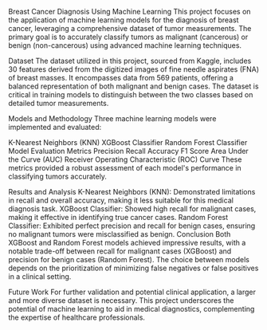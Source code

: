 Breast Cancer Diagnosis Using Machine Learning
This project focuses on the application of machine learning models for the diagnosis of breast cancer, leveraging a comprehensive dataset of tumor measurements. The primary goal is to accurately classify tumors as malignant (cancerous) or benign (non-cancerous) using advanced machine learning techniques.

Dataset
The dataset utilized in this project, sourced from Kaggle, includes 30 features derived from the digitized images of fine needle aspirates (FNA) of breast masses. It encompasses data from 569 patients, offering a balanced representation of both malignant and benign cases. The dataset is critical in training models to distinguish between the two classes based on detailed tumor measurements.

Models and Methodology
Three machine learning models were implemented and evaluated:

K-Nearest Neighbors (KNN)
XGBoost Classifier
Random Forest Classifier
Model Evaluation Metrics
Precision
Recall
Accuracy
F1 Score
Area Under the Curve (AUC)
Receiver Operating Characteristic (ROC) Curve
These metrics provided a robust assessment of each model's performance in classifying tumors accurately.

Results and Analysis
K-Nearest Neighbors (KNN): Demonstrated limitations in recall and overall accuracy, making it less suitable for this medical diagnosis task.
XGBoost Classifier: Showed high recall for malignant cases, making it effective in identifying true cancer cases.
Random Forest Classifier: Exhibited perfect precision and recall for benign cases, ensuring no malignant tumors were misclassified as benign.
Conclusion
Both XGBoost and Random Forest models achieved impressive results, with a notable trade-off between recall for malignant cases (XGBoost) and precision for benign cases (Random Forest). The choice between models depends on the prioritization of minimizing false negatives or false positives in a clinical setting.

Future Work
For further validation and potential clinical application, a larger and more diverse dataset is necessary. This project underscores the potential of machine learning to aid in medical diagnostics, complementing the expertise of healthcare professionals.
